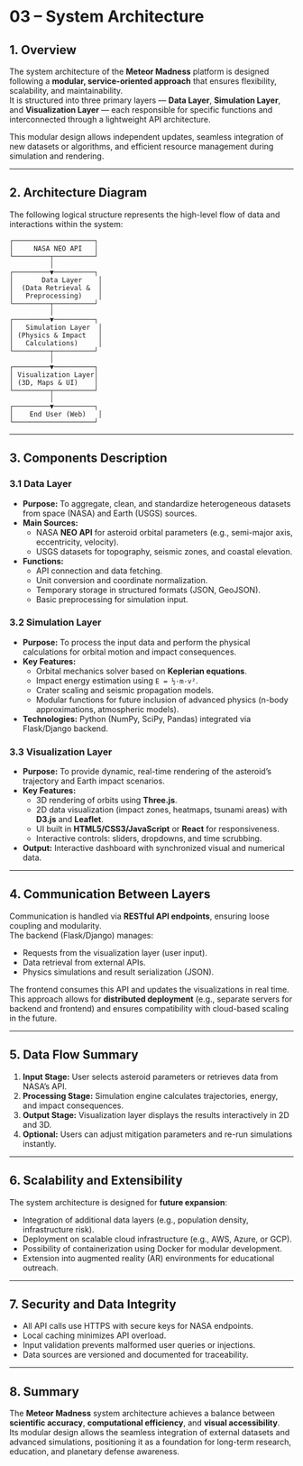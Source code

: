 # 03 – System Architecture

## 1. Overview

The system architecture of the **Meteor Madness** platform is designed following a **modular, service-oriented approach** that ensures flexibility, scalability, and maintainability.  
It is structured into three primary layers — **Data Layer**, **Simulation Layer**, and **Visualization Layer** — each responsible for specific functions and interconnected through a lightweight API architecture.

This modular design allows independent updates, seamless integration of new datasets or algorithms, and efficient resource management during simulation and rendering.

---

## 2. Architecture Diagram

The following logical structure represents the high-level flow of data and interactions within the system:

    ┌────────────────────┐
    │     NASA NEO API   │
    └─────────┬──────────┘
              │
    ┌─────────▼──────────┐
    │       Data Layer    │
    │  (Data Retrieval &  │
    │   Preprocessing)    │
    └─────────┬──────────┘
              │
    ┌─────────▼──────────┐
    │   Simulation Layer  │
    │ (Physics & Impact   │
    │   Calculations)     │
    └─────────┬──────────┘
              │
    ┌─────────▼──────────┐
    │ Visualization Layer│
    │ (3D, Maps & UI)    │
    └─────────┬──────────┘
              │
    ┌─────────▼──────────┐
    │    End User (Web)   │
    └────────────────────┘


---

## 3. Components Description

### 3.1 Data Layer
- **Purpose:** To aggregate, clean, and standardize heterogeneous datasets from space (NASA) and Earth (USGS) sources.  
- **Main Sources:**
  - NASA **NEO API** for asteroid orbital parameters (e.g., semi-major axis, eccentricity, velocity).  
  - USGS datasets for topography, seismic zones, and coastal elevation.  
- **Functions:**
  - API connection and data fetching.  
  - Unit conversion and coordinate normalization.  
  - Temporary storage in structured formats (JSON, GeoJSON).  
  - Basic preprocessing for simulation input.  

### 3.2 Simulation Layer
- **Purpose:** To process the input data and perform the physical calculations for orbital motion and impact consequences.  
- **Key Features:**
  - Orbital mechanics solver based on **Keplerian equations**.  
  - Impact energy estimation using `E = ½·m·v²`.  
  - Crater scaling and seismic propagation models.  
  - Modular functions for future inclusion of advanced physics (n-body approximations, atmospheric models).  
- **Technologies:** Python (NumPy, SciPy, Pandas) integrated via Flask/Django backend.

### 3.3 Visualization Layer
- **Purpose:** To provide dynamic, real-time rendering of the asteroid’s trajectory and Earth impact scenarios.  
- **Key Features:**
  - 3D rendering of orbits using **Three.js**.  
  - 2D data visualization (impact zones, heatmaps, tsunami areas) with **D3.js** and **Leaflet**.  
  - UI built in **HTML5/CSS3/JavaScript** or **React** for responsiveness.  
  - Interactive controls: sliders, dropdowns, and time scrubbing.  
- **Output:** Interactive dashboard with synchronized visual and numerical data.

---

## 4. Communication Between Layers

Communication is handled via **RESTful API endpoints**, ensuring loose coupling and modularity.  
The backend (Flask/Django) manages:
- Requests from the visualization layer (user input).  
- Data retrieval from external APIs.  
- Physics simulations and result serialization (JSON).  

The frontend consumes this API and updates the visualizations in real time.  
This approach allows for **distributed deployment** (e.g., separate servers for backend and frontend) and ensures compatibility with cloud-based scaling in the future.

---

## 5. Data Flow Summary

1. **Input Stage:** User selects asteroid parameters or retrieves data from NASA’s API.  
2. **Processing Stage:** Simulation engine calculates trajectories, energy, and impact consequences.  
3. **Output Stage:** Visualization layer displays the results interactively in 2D and 3D.  
4. **Optional:** Users can adjust mitigation parameters and re-run simulations instantly.

---

## 6. Scalability and Extensibility

The system architecture is designed for **future expansion**:
- Integration of additional data layers (e.g., population density, infrastructure risk).  
- Deployment on scalable cloud infrastructure (e.g., AWS, Azure, or GCP).  
- Possibility of containerization using Docker for modular development.  
- Extension into augmented reality (AR) environments for educational outreach.

---

## 7. Security and Data Integrity

- All API calls use HTTPS with secure keys for NASA endpoints.  
- Local caching minimizes API overload.  
- Input validation prevents malformed user queries or injections.  
- Data sources are versioned and documented for traceability.

---

## 8. Summary

The **Meteor Madness** system architecture achieves a balance between **scientific accuracy**, **computational efficiency**, and **visual accessibility**.  
Its modular design allows the seamless integration of external datasets and advanced simulations, positioning it as a foundation for long-term research, education, and planetary defense awareness.

